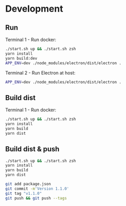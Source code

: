 # Development

## Run

Terminal 1 - Run docker:

```bash
./start.sh up && ./start.sh zsh
yarn install
yarn build:dev
APP_ENV=dev ./node_modules/electron/dist/electron .
```

Terminal 2 - Run Electron at host:

```bash
APP_ENV=dev ./node_modules/electron/dist/electron .
```

## Build dist

Terminal 1 - Run docker:

```bash
./start.sh up && ./start.sh zsh
yarn install
yarn build
yarn dist
```

## Build dist & push

```bash
./start.sh up && ./start.sh zsh
yarn install
yarn build
yarn dist

git add package.json
git commit -m'Version 1.1.0'
git tag "v1.1.0"
git push && git push --tags
```
